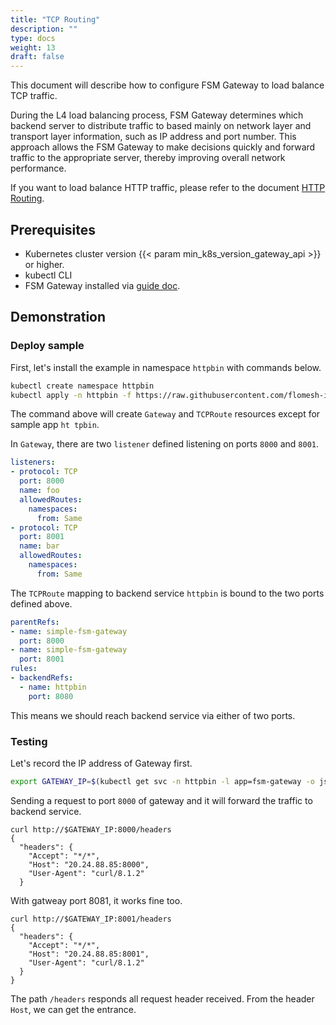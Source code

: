 ```yaml
---
title: "TCP Routing"
description: ""
type: docs
weight: 13
draft: false
---
```


This document will describe how to configure FSM Gateway to load balance TCP traffic.

During the L4 load balancing process, FSM Gateway determines which backend server to distribute traffic to based mainly on network layer and transport layer information, such as IP address and port number. This approach allows the FSM Gateway to make decisions quickly and forward traffic to the appropriate server, thereby improving overall network performance.

If you want to load balance HTTP traffic, please refer to the document [HTTP Routing](/guides/traffic_management/ingress/fsm_gateway/http_routing/).

## Prerequisites

- Kubernetes cluster version {{< param min_k8s_version_gateway_api >}} or higher.
- kubectl CLI
- FSM Gateway installed via [guide doc](/guides/traffic_management/ingress/fsm_gateway/installation).

## Demonstration

### Deploy sample

First, let's install the example in namespace `httpbin` with commands below.

```bash
kubectl create namespace httpbin
kubectl apply -n httpbin -f https://raw.githubusercontent.com/flomesh-io/fsm-docs/{{< param fsm_branch >}}/manifests/gateway/tcp-routing.yaml
```

The command above will create `Gateway` and `TCPRoute` resources except for sample app `ht tpbin`.

In `Gateway`, there are two `listener` defined listening on ports `8000` and `8001`.

```yaml
listeners:
- protocol: TCP
  port: 8000
  name: foo
  allowedRoutes:
    namespaces:
      from: Same
- protocol: TCP
  port: 8001
  name: bar
  allowedRoutes:
    namespaces:
      from: Same 
```

The `TCPRoute` mapping to backend service `httpbin` is bound to the two ports defined above.

```yaml
parentRefs:
- name: simple-fsm-gateway
  port: 8000
- name: simple-fsm-gateway
  port: 8001    
rules:
- backendRefs:
  - name: httpbin
    port: 8080
```

This means we should reach backend service via either of two ports.

### Testing

Let's record the IP address of Gateway first.

```bash
export GATEWAY_IP=$(kubectl get svc -n httpbin -l app=fsm-gateway -o jsonpath='{.items[0].status.loadBalancer.ingress[0].ip}')
```

Sending a request to port `8000` of gateway and it will forward the traffic to backend service.

```shell
curl http://$GATEWAY_IP:8000/headers
{
  "headers": {
    "Accept": "*/*",
    "Host": "20.24.88.85:8000",
    "User-Agent": "curl/8.1.2"
  }
```

With gatweay port 8081, it works fine too.

```shell
curl http://$GATEWAY_IP:8001/headers
{
  "headers": {
    "Accept": "*/*",
    "Host": "20.24.88.85:8001",
    "User-Agent": "curl/8.1.2"
  }
}
```

The path `/headers` responds all request header received. From the header `Host`, we can get the entrance.